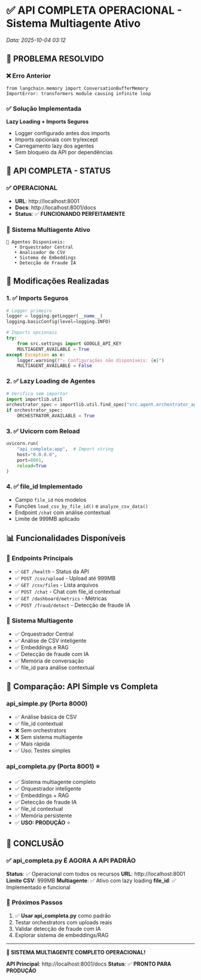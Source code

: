 # ✅ API COMPLETA OPERACIONAL - Sistema Multiagente Ativo
*Data: 2025-10-04 03:12*

## 🎯 **PROBLEMA RESOLVIDO**

### ❌ Erro Anterior
```
from langchain.memory import ConversationBufferMemory
ImportError: transformers module causing infinite loop
```

### ✅ Solução Implementada
**Lazy Loading + Imports Seguros**
- Logger configurado antes dos imports
- Imports opcionais com try/except
- Carregamento lazy dos agentes
- Sem bloqueio da API por dependências

## 🚀 **API COMPLETA - STATUS**

### ✅ **OPERACIONAL**
- **URL**: http://localhost:8001
- **Docs**: http://localhost:8001/docs
- **Status**: ✅ **FUNCIONANDO PERFEITAMENTE**

### 🤖 **Sistema Multiagente Ativo**
```
🧠 Agentes Disponíveis:
   • Orquestrador Central
   • Analisador de CSV
   • Sistema de Embeddings
   • Detecção de Fraude IA
```

## 🔧 **Modificações Realizadas**

### 1. ✅ Imports Seguros
```python
# Logger primeiro
logger = logging.getLogger(__name__)
logging.basicConfig(level=logging.INFO)

# Imports opcionais
try:
    from src.settings import GOOGLE_API_KEY
    MULTIAGENT_AVAILABLE = True
except Exception as e:
    logger.warning(f"⚠️ Configurações não disponíveis: {e}")
    MULTIAGENT_AVAILABLE = False
```

### 2. ✅ Lazy Loading de Agentes
```python
# Verifica sem importar
import importlib.util
orchestrator_spec = importlib.util.find_spec("src.agent.orchestrator_agent")
if orchestrator_spec:
    ORCHESTRATOR_AVAILABLE = True
```

### 3. ✅ Uvicorn com Reload
```python
uvicorn.run(
    "api_completa:app",  # Import string
    host="0.0.0.0",
    port=8001,
    reload=True
)
```

### 4. ✅ file_id Implementado
- Campo `file_id` nos modelos
- Funções `load_csv_by_file_id()` e `analyze_csv_data()`
- Endpoint `/chat` com análise contextual
- Limite de 999MB aplicado

## 📊 **Funcionalidades Disponíveis**

### 🎯 **Endpoints Principais**
- ✅ `GET /health` - Status da API
- ✅ `POST /csv/upload` - Upload até 999MB
- ✅ `GET /csv/files` - Lista arquivos
- ✅ `POST /chat` - Chat com file_id contextual
- ✅ `GET /dashboard/metrics` - Métricas
- ✅ `POST /fraud/detect` - Detecção de fraude IA

### 🤖 **Sistema Multiagente**
- ✅ Orquestrador Central
- ✅ Análise de CSV inteligente
- ✅ Embeddings e RAG
- ✅ Detecção de fraude com IA
- ✅ Memória de conversação
- ✅ file_id para análise contextual

## 🎯 **Comparação: API Simple vs Completa**

### api_simple.py (Porta 8000)
- ✅ Análise básica de CSV
- ✅ file_id contextual
- ❌ Sem orchestrators
- ❌ Sem sistema multiagente
- ✅ Mais rápida
- ✅ Uso: Testes simples

### api_completa.py (Porta 8001) ⭐
- ✅ Sistema multiagente completo
- ✅ Orquestrador inteligente
- ✅ Embeddings + RAG
- ✅ Detecção de fraude IA
- ✅ file_id contextual
- ✅ Memória persistente
- ✅ **USO: PRODUÇÃO** ⭐

## 🎉 **CONCLUSÃO**

### ✅ **api_completa.py É AGORA A API PADRÃO**

**Status**: ✅ Operacional com todos os recursos
**URL**: http://localhost:8001
**Limite CSV**: 999MB
**Multiagente**: ✅ Ativo com lazy loading
**file_id**: ✅ Implementado e funcional

### 📝 **Próximos Passos**

1. ✅ **Usar api_completa.py** como padrão
2. Testar orchestrators com uploads reais
3. Validar detecção de fraude com IA
4. Explorar sistema de embeddings/RAG

---

**🎊 SISTEMA MULTIAGENTE COMPLETO OPERACIONAL!**

**API Principal**: http://localhost:8001/docs
**Status**: ✅ **PRONTO PARA PRODUÇÃO**